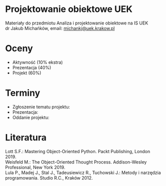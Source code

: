 # Projektowanie obiektowe UEK
Materiały do przedmiotu Analiza i projektowanie obiektowe na IS UEK\
dr Jakub Michańków, email: michankj@uek.krakow.pl

# Oceny
- Aktywność (10% ekstra)
- Prezentacja (40%)
- Projekt (60%)

# Terminy
- Zgłoszenie tematu projektu:
- Prezentacja:
- Oddanie projektu:

# Literatura
Lott S.F.: Mastering Object-Oriented Python. Packt Publishing, London 2019.\
Weisfeld M.: The Object-Oriented Thought Process. Addison-Wesley Professional, New York 2019.\
Lula P., Madej J., Stal J., Tadeusiewicz R., Tuchowski J.: Metody i narzędzia programowania. Studio R.C., Kraków 2012.
